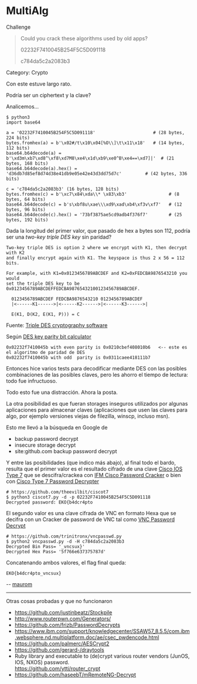 MultiAlg
========

Challenge

> Could you crack these algorithms used by old apps?
>
> 02232F7410045B254F5C5D091118
>
> c784da5c2a2083b3

Category: Crypto

Con este estuve largo rato.

Podría ser un ciphertext y la clave?

Analicemos...

    $ python3
    import base64

    a = '02232F7410045B254F5C5D091118'                      # (28 bytes, 224 bits)
    bytes.fromhex(a) = b'\x02#/t\x10\x04[%O\\]\t\x11\x18'   # (14 bytes, 112 bits)
    base64.b64decode(a) = b'\xd3m\xb7\xd8^\xf8\xd7M8\xe4\x1d\xb9\xe0^B\xe4==\xd7]|'  # (21 bytes, 168 bits)
    base64.b64decode(a).hex() = 'd36db7d85ef8d74d38e41db9e05e42e43d3dd75d7c'         # (42 bytes, 336 bits)

    c = 'c784da5c2a2083b3' (16 bytes, 128 bits)
    bytes.fromhex(c) = b'\xc7\x84\xda\\* \x83\xb3'                # (8 bytes, 64 bits)
    base64.b64decode(c) = b's\xbf8u\xae\\\xd9\xad\xb4\xf3v\xf7'   # (12 bytes, 96 bits)
    base64.b64decode(c).hex() = '73bf3875ae5cd9adb4f376f7'        # (25 bytes, 192 bits)

Dada la longitud del primer valor, que pasado de hex a bytes son 112,
podría ser una _two-key triple DES key_ sin paridad?

    Two-key triple DES is option 2 where we encrypt with K1, then decrypt with K2
    and finally encrypt again with K1. The keyspace is thus 2 x 56 = 112 bits.

    For example, with K1=0x0123456789ABCDEF and K2=0xFEDCBA9876543210 you would
    set the triple DES key to be 0x0123456789ABCDEFFEDCBA98765432100123456789ABCDEF.

      0123456789ABCDEF FEDCBA9876543210 0123456789ABCDEF
      |<------K1------>|<------K2------>|<------K3------>|
    
      E(K1, D(K2, E(K1, P))) = C

Fuente: [Triple DES cryptography software](https://www.cryptosys.net/3des.html)

Según [DES key parity bit calculator](https://limbenjamin.com/articles/des-key-parity-bit-calculator.html)

    0x02232f7410045b with even parity is 0x0210cbef408010b6   <-- este es el algoritmo de paridad de DES
    0x02232f7410045b with odd  parity is 0x0311caee418111b7

Entonces hice varios tests para decodificar mediante DES con las posibles
combinaciones de las posibles claves, pero les ahorro el tiempo de lectura:
todo fue infructuoso.

Todo esto fue una distracción. Ahora la posta.

La otra posibilidad es que fueran storages inseguros utilizados por algunas
aplicaciones para almacenar claves (aplicaciones que usen las claves para algo,
por ejemplo versiones viejas de filezilla, winscp, incluso msn).

Esto me llevó a la búsqueda en Google de

- backup password decrypt
- insecure storage decrypt
- site:github.com backup password decrypt

Y entre las posibilidades (que indico más abajo), al final todo el bardo,
resulta que el primer valor es el resultado cifrado de una clave
[Cisco IOS Type 7](https://www.infosecmatter.com/cisco-password-cracking-and-decrypting-guide/)
que se descifra/crackea con
[IFM Cisco Password Cracker](https://www.ifm.net.nz/cookbooks/passwordcracker.html)
o bien con [Cisco Type 7 Password Decrypter](https://github.com/theevilbit/ciscot7)

    # https://github.com/theevilbit/ciscot7
    $ python3 ciscot7.py -d -p 02232F7410045B254F5C5D091118
    Decrypted password: EKO{b4dcr4pto

El segundo valor es una clave cifrada de VNC en formato Hexa que
se decifra con un Cracker de password de VNC tal como
[VNC Password Decrypt](https://github.com/trinitronx/vncpasswd.py)

    # https://github.com/trinitronx/vncpasswd.py
    $ python2 vncpasswd.py -d -H c784da5c2a2083b3
    Decrypted Bin Pass= '_vncsux}'
    Decrypted Hex Pass= '5f766e637375787d'

Concatenando ambos valores, el flag final queda:

    EKO{b4dcr4pto_vncsux}

-- [maurom](https://maurom.com/)

---

Otras cosas probadas y que no funcionaron

- https://github.com/justinbeatz/Stockpile
- http://www.routerpwn.com/Generators/
- https://github.com/frizb/PasswordDecrypts
- https://www.ibm.com/support/knowledgecenter/SSAW57_8.5.5/com.ibm.websphere.nd.multiplatform.doc/ae/csec_pwdencode.html
- https://github.com/palmerc/AESCrypt2
- https://github.com/gerard-/draytools
- Ruby library and executable to (de)crypt various router vendors (JunOS, IOS, NXOS) password.  
  <https://github.com/ytti/router_crypt>
- https://github.com/haseebT/mRemoteNG-Decrypt

